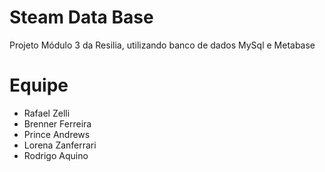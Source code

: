 # Steam Data Base
Projeto Módulo 3 da Resilia, utilizando banco de dados MySql e Metabase

# Equipe
 - Rafael Zelli
 - Brenner Ferreira
 - Prince Andrews
 - Lorena Zanferrari
 - Rodrigo Aquino
